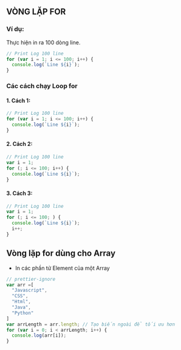 ## VÒNG LẶP FOR

### Ví dụ:

Thực hiện in ra 100 dòng line.

```js
// Print Log 100 line
for (var i = 1; i <= 100; i++) {
  console.log(`Line ${i}`);
}
```

### Các cách chạy Loop for

#### 1. Cách 1:

```js
// Print Log 100 line
for (var i = 1; i <= 100; i++) {
  console.log(`Line ${i}`);
}
```

#### 2. Cách 2:

```js
// Print Log 100 line
var i = 1;
for (; i <= 100; i++) {
  console.log(`Line ${i}`);
}
```

#### 3. Cách 3:

```js
// Print Log 100 line
var i = 1;
for (; i <= 100; ) {
  console.log(`Line ${i}`);
  i++;
}
```

## Vòng lặp for dùng cho Array

- In các phần tử Element của một Array

```js
// prettier-ignore
var arr =[
  "Javascript",
  "CSS",
  "Html",
  "Java",
  "Python"
]
var arrLength = arr.length; // Tạo biến ngoài để tối ưu hơn
for (var i = 0; i < arrLength; i++) {
  console.log(arr[i]);
}
```
